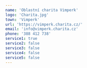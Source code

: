```yaml
---
name: 'Oblastní charita Vimperk'
logo: 'Charita.jpg'
town: 'Vimperk'
url: 'https://vimperk.charita.cz/'
email: 'info@vimperk.charita.cz'
phone: '388 412 738'
service1: true
service2: false
service3: false
service4: false
service5: false
---
```

